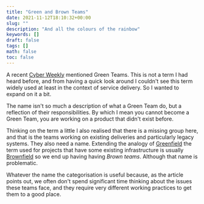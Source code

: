 ```yaml
---
title: "Green and Brown Teams"
date: 2021-11-12T18:10:32+00:00
slug: ""
description: "And all the colours of the rainbow"
keywords: []
draft: false
tags: []
math: false
toc: false
---
```



A  recent [Cyber Weekly](https://cyberweekly.substack.com/p/cyberweekly-174-one-team-two-team) mentioned Green Teams. This is not a term I had heard before, and from having a quick look around I couldn't see this term widely used at least in the context of service delivery. So I wanted to expand on it a bit.

The name isn't so much a description of what a Green Team do, but a reflection of their responsibilities. By which I mean you cannot become a Green Team, you are working on a product that didn't exist before.

Thinking on the term a little I also realised that there is a missing group here, and that is the teams working on existing deliveries and particularly legacy systems. They also need a name. Extending the analogy of [Greenfield](https://en.wikipedia.org/wiki/Greenfield_project) the term used for projects that have some existing infrastructure is usually [Brownfield](https://en.wikipedia.org/wiki/Brownfield_(software_development)) so we end up having having _Brown teams_. Although that name is problematic.

Whatever the name the categorisation is useful because, as the article points out, we often don't spend significant time thinking about the issues these teams face, and they require very different working practices to get them to a good place.
